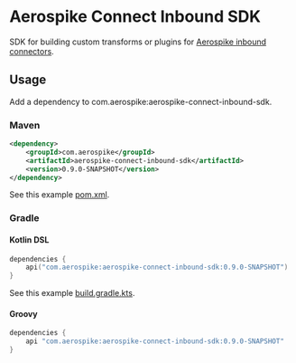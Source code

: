 # Aerospike Connect Inbound SDK

SDK for building custom transforms or plugins for 
[Aerospike inbound connectors](https://www.aerospike.com/docs/connect/index.html).

## Usage

Add a dependency to com.aerospike:aerospike-connect-inbound-sdk.

### Maven

```xml
<dependency>
    <groupId>com.aerospike</groupId>
    <artifactId>aerospike-connect-inbound-sdk</artifactId>
    <version>0.9.0-SNAPSHOT</version>
</dependency>
```

See this example [pom.xml](examples/kafka-maven/pom.xml).

### Gradle

#### Kotlin DSL

```kotlin
dependencies {
    api("com.aerospike:aerospike-connect-inbound-sdk:0.9.0-SNAPSHOT")
}
```
See this example [build.gradle.kts](examples/kafka-gradle/build.gradle.kts).

#### Groovy

```groovy
dependencies {
    api "com.aerospike:aerospike-connect-inbound-sdk:0.9.0-SNAPSHOT"
}
```
